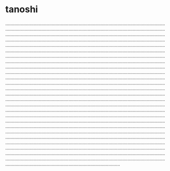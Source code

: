 # tanoshi
.................................................................................................................................................................................................................................................................................................................................................................................................................................................................................................................................................................................................................................................................................................................................................................................................................................................................................................................................................................................................................................................................................................................................................................................................................................................................................................................................................................................................................................................................................................................................................................................................................................................................................................................................................................................................................................................................................................................................................................................................................................................................................................................................................................................................................................................................................................................................................................................................................................................................................................................................................................................................................................................................................................................................................................................................................................................................................................................................................................................................................................................................................................................................................................................................................................................................................................................................................................................................................................................